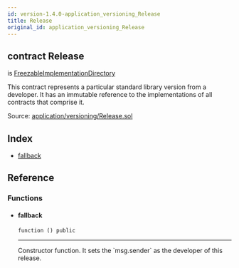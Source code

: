 ```yaml
---
id: version-1.4.0-application_versioning_Release
title: Release
original_id: application_versioning_Release
---
```


<div class="contract-doc"><div class="contract"><h2 class="contract-header"><span class="contract-kind">contract</span> Release</h2><p class="base-contracts"><span>is</span> <a href="application_versioning_FreezableImplementationDirectory.html">FreezableImplementationDirectory</a></p><p class="description">This contract represents a particular standard library version from a developer. It has an immutable reference to the implementations of all contracts that comprise it.</p><div class="source">Source: <a href="git+https://github.com/zeppelinos/zos/blob/v1.4.0/contracts/application/versioning/Release.sol" target="_blank">application/versioning/Release.sol</a></div></div><div class="index"><h2>Index</h2><ul><li><a href="application_versioning_Release.html#">fallback</a></li></ul></div><div class="reference"><h2>Reference</h2><div class="functions"><h3>Functions</h3><ul><li><div class="item function"><span id="fallback" class="anchor-marker"></span><h4 class="name">fallback</h4><div class="body"><code class="signature">function <strong></strong><span>() </span><span>public </span></code><hr/><div class="description"><p>Constructor function. It sets the `msg.sender` as the developer of this release.</p></div></div></div></li></ul></div></div></div>

